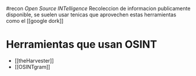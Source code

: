 #recon
_Open Source INTelligence_
Recoleccion de informacion publicamente disponible, se suelen usar tenicas que aprovechen estas herramientas como el [[google dork]]

# Herramientas que usan OSINT
- [[theHarvester]]
- [[OSINTgram]]